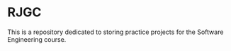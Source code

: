 # RJGC
This is a repository dedicated to storing practice projects for the Software Engineering course.
